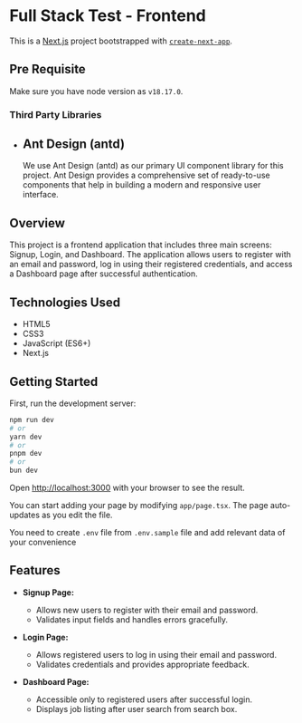 # **Full Stack Test - Frontend**

This is a [Next.js](https://nextjs.org/) project bootstrapped with [`create-next-app`](https://github.com/vercel/next.js/tree/canary/packages/create-next-app).

## Pre Requisite
Make sure you have node version as `v18.17.0`.

### Third Party Libraries
 - ## Ant Design (antd)
    We use Ant Design (antd) as our primary UI component library for this project. Ant Design provides a comprehensive set of ready-to-use components that help in building a modern and responsive user interface.

## Overview
This project is a frontend application that includes three main screens: Signup, Login, and Dashboard. The application allows users to register with an email and password, log in using their registered credentials, and access a Dashboard page after successful authentication.

## Technologies Used
- HTML5
- CSS3
- JavaScript (ES6+)
- Next.js

## Getting Started

First, run the development server:

```bash
npm run dev
# or
yarn dev
# or
pnpm dev
# or
bun dev
```

Open [http://localhost:3000](http://localhost:3000) with your browser to see the result.

You can start adding your page by modifying `app/page.tsx`. The page auto-updates as you edit the file.

You need to create `.env` file from `.env.sample` file and add relevant data of your convenience 


## Features
- **Signup Page:**
  - Allows new users to register with their email and password.
  - Validates input fields and handles errors gracefully.

- **Login Page:**
  - Allows registered users to log in using their email and password.
  - Validates credentials and provides appropriate feedback.

- **Dashboard Page:**
  - Accessible only to registered users after successful login.
  - Displays job listing after user search from search box.